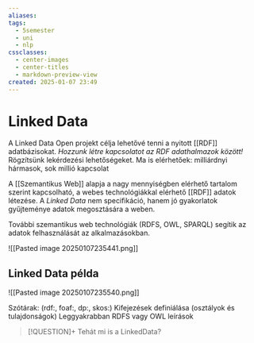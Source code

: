 ```yaml
---
aliases: 
tags:
  - 5semester
  - uni
  - nlp
cssclasses:
  - center-images
  - center-titles
  - markdown-preview-view
created: 2025-01-07 23:49
---
```


# Linked Data

A Linked Data Open projekt célja lehetővé tenni a nyitott [[RDF]] adatbázisokat.
*Hozzunk létre kapcsolatot az RDF adathalmazok között!*
Rögzítsünk lekérdezési lehetőségeket.
Ma is elérhetőek: milliárdnyi hármasok, sok millió kapcsolat

A [[Szemantikus Web]] alapja a nagy mennyiségben elérhető tartalom szerint kapcsolható, a webes technológiákkal elérhető [[RDF]] adatok létezése. A *Linked Data* nem specifikáció, hanem jó gyakorlatok gyűjteménye adatok megosztására a weben.

További szemantikus web technológiák (RDFS, OWL, SPARQL) segítik az adatok felhasználását az alkalmazásokban.

![[Pasted image 20250107235441.png]]

## Linked Data példa

![[Pasted image 20250107235540.png]]

Szótárak: (rdf:, foaf:, dp:, skos:)
Kifejezések definiálása (osztályok és tulajdonságok)
Leggyakrabban RDFS vagy OWL leírások 


> [!QUESTION]+ Tehát mi is a LinkedData?
> 

